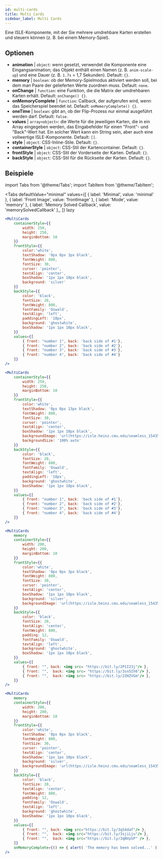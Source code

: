 ```yaml
---
id: multi-cards
title: Multi Cards
sidebar_label: Multi Cards
---
```


Eine ISLE-Komponente, mit der Sie mehrere umdrehbare Karten erstellen und steuern können (z. B. bei einem Memory-Spiel).

## Optionen

* __animation__ | `object`: wenn gesetzt, verwendet die Komponente eine Eingangsanimation; das Objekt enthält einen Namen (z. B. `anim-scale-up`) und eine Dauer (z. B. `1.7s` = 1,7 Sekunden). Default: `{}`.
* __memory__ | `boolean`: ob der Memory-Spielmodus aktiviert werden soll, bei dem man Paare der gelieferten Werte zuordnen muss. Default: `none`.
* __onChange__ | `function`: eine Funktion, die die Matrix der umdrehbaren Karten erhält. Default: `onChange() {}`.
* __onMemoryComplete__ | `function`: Callback, der aufgerufen wird, wenn das Speicherspiel beendet ist. Default: `onMemoryComplete() {}`.
* __oneTime__ | `boolean`: gibt an, ob der Flip-Prozess nur einmal ausgeführt werden darf. Default: `false`.
* __values__ | `array<object>`: die Werte für die jeweiligen Karten, die in ein Array eingegeben werden, das Eingabefelder für einen "Front"- und "Back"-Wert hat. Ein solcher Wert kann ein String sein, aber auch eine vollwertige ISLE-Komponente. Default: `[]`.
* __style__ | `object`: CSS-Inline-Stile. Default: `{}`.
* __containerStyle__ | `object`: CSS-Stil der Kartencontainer. Default: `{}`.
* __frontStyle__ | `object`: CSS-Stil der Vorderseite der Karten. Default: `{}`.
* __backStyle__ | `object`: CSS-Stil für die Rückseite der Karten. Default: `{}`.


## Beispiele

import Tabs from '@theme/Tabs';
import TabItem from '@theme/TabItem';

<Tabs
    defaultValue="minimal"
    values={[
        { label: 'Minimal', value: 'minimal' },
        { label: 'Front Image', value: 'frontImage' },
        { label: 'Mode', value: 'memory' },
        { label: 'Memory Solved Callback', value: 'memorySolvedCallback' },,
    ]}
    lazy
>

<TabItem value="minimal">

```jsx live
<MultiCards
    containerStyle={{
        width: 250,
        height: 250,
        marginBottom: 10
    }}
    frontStyle={{
        color:'white',
        textShadow: '0px 0px 3px black',
        fontWeight: 800,
        fontSize: 30,
        cursor: 'pointer',
        textAlign: 'center',
        boxShadow: '1px 1px 10px black',
        background: 'silver'
    }}
    backStyle={{
        color: 'black',
        fontSize: 20,
        fontWeight: 800,
        fontFamily: 'Oswald',
        textAlign: 'left',
        paddingLeft: '10px',
        background: 'ghostwhite',
        boxShadow: '1px 1px 10px black',
    }}
    values={[
        { front: "number 1", back: 'back side of #1'},
        { front: "number 2", back: 'back side of #2'},
        { front: "number 3", back: 'back side of #3'},
        { front: "number 4", back: 'back side of #4'}
    ]}
/>
```
</TabItem>

<TabItem value="frontImage">

```jsx live
<MultiCards
    containerStyle={{
        width: 250,
        height: 250,
        marginBottom: 10
    }}
    frontStyle={{
        color:'white',
        textShadow: '0px 0px 13px black',
        fontWeight: 800,
        fontSize: 30,
        cursor: 'pointer',
        textAlign: 'center',
        boxShadow: '1px 1px 10px black',
        backgroundImage: 'url(https://isle.heinz.cmu.edu/seamless_1543575455035.png)',
        backgroundSize: '100% auto'
    }}
    backStyle={{
        color: 'black',
        fontSize: 20,
        fontWeight: 800,
        fontFamily: 'Oswald',
        textAlign: 'left',
        paddingLeft: '10px',
        background: 'ghostwhite',
        boxShadow: '1px 1px 10px black',
    }}
    values={[
        { front: "number 1", back: 'back side of #1'},
        { front: "number 2", back: 'back side of #2'},
        { front: "number 3", back: 'back side of #3'},
        { front: "number 4", back: 'back side of #4'}
    ]}
/>
```
</TabItem>

<TabItem value="memory">

```jsx live
<MultiCards
    memory
    containerStyle={{
        width: 200,
        height: 200,
        marginBottom: 10
    }}
    frontStyle={{
        color:'white',
        textShadow: '0px 0px 3px black',
        fontWeight: 800,
        fontSize: 30,
        cursor: 'pointer',
        textAlign: 'center',
        boxShadow: '1px 1px 10px black',
        background: 'silver',
        backgroundImage: 'url(https://isle.heinz.cmu.edu/seamless_1543575455035.png)',
    }}
    backStyle={{
        color: 'black',
        fontSize: 20,
        textAlign: 'center',
        fontWeight: 800,
        padding: 12,
        fontFamily: 'Oswald',
        textAlign: 'left',
        background: 'ghostwhite',
        boxShadow: '1px 1px 10px black',
    }}
    values={[
        { front: "", back: <img src= "https://bit.ly/2P1I23j"/> },
        { front: "",  back: <img src= "https://bit.ly/3sn5Ih6"/> },
        { front: "",  back: <img src= "https://bit.ly/2ZHZVGm"/> },
    ]}
/>
```
</TabItem>

<TabItem value="memorySolvedCallback">

```jsx live
<MultiCards
    memory
    containerStyle={{
        width: 200,
        height: 200,
        marginBottom: 10
    }}
    frontStyle={{
        color:'white',
        textShadow: '0px 0px 3px black',
        fontWeight: 800,
        fontSize: 30,
        cursor: 'pointer',
        textAlign: 'center',
        boxShadow: '1px 1px 10px black',
        background: 'silver',
        backgroundImage: 'url(https://isle.heinz.cmu.edu/seamless_1543575455035.png)',
    }}
    backStyle={{
        color: 'black',
        fontSize: 20,
        textAlign: 'center',
        fontWeight: 800,
        padding: 12,
        fontFamily: 'Oswald',
        textAlign: 'left',
        background: 'ghostwhite',
        boxShadow: '1px 1px 10px black',
    }}
    values={[
        { front: "", back: <img src="https://bit.ly/3qS4daf"/> },
        { front: "",  back: <img src="https://bit.ly/3sjiLju"/> },
        { front: "",  back: <img src="https://bit.ly/3qNVpSP" /> },
    ]}
    onMemoryComplete={() => { alert( 'The memory has been solved...' ); }}
/>
```
</TabItem>

</Tabs>


